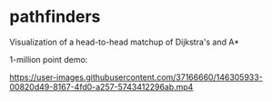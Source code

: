 # pathfinders
Visualization of a head-to-head matchup of Dijkstra's and A*

1-million point demo:



https://user-images.githubusercontent.com/37166660/146305933-00820d49-8167-4fd0-a257-5743412296ab.mp4

